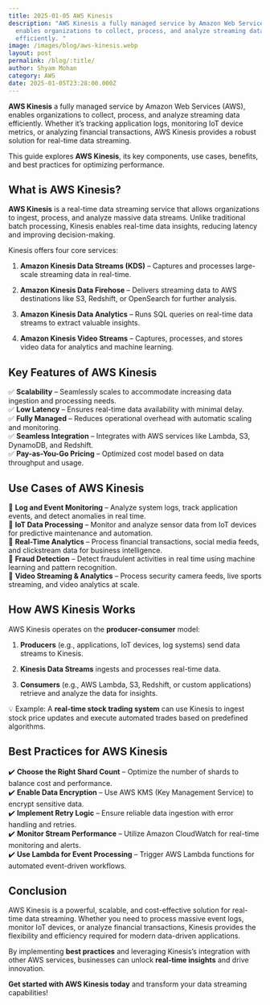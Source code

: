 ```yaml
---
title: 2025-01-05 AWS Kinesis
description: "AWS Kinesis a fully managed service by Amazon Web Services (AWS),
  enables organizations to collect, process, and analyze streaming data
  efficiently. "
image: /images/blog/aws-kinesis.webp
layout: post
permalink: /blog/:title/
author: Shyam Mohan
category: AWS
date: 2025-01-05T23:28:00.000Z
---
```

**AWS Kinesis** a fully managed service by Amazon Web Services (AWS), enables organizations to collect, process, and analyze streaming data efficiently. Whether it’s tracking application logs, monitoring IoT device metrics, or analyzing financial transactions, AWS Kinesis provides a robust solution for real-time data streaming.

This guide explores **AWS Kinesis**, its key components, use cases, benefits, and best practices for optimizing performance.


## What is AWS Kinesis?

**AWS Kinesis** is a real-time data streaming service that allows organizations to ingest, process, and analyze massive data streams. Unlike traditional batch processing, Kinesis enables real-time data insights, reducing latency and improving decision-making.

Kinesis offers four core services:

1.  **Amazon Kinesis Data Streams (KDS)** – Captures and processes large-scale streaming data in real-time.
    
2.  **Amazon Kinesis Data Firehose** – Delivers streaming data to AWS destinations like S3, Redshift, or OpenSearch for further analysis.
    
3.  **Amazon Kinesis Data Analytics** – Runs SQL queries on real-time data streams to extract valuable insights.
    
4.  **Amazon Kinesis Video Streams** – Captures, processes, and stores video data for analytics and machine learning.
    


## Key Features of AWS Kinesis

✅ **Scalability** – Seamlessly scales to accommodate increasing data ingestion and processing needs.  
✅ **Low Latency** – Ensures real-time data availability with minimal delay.  
✅ **Fully Managed** – Reduces operational overhead with automatic scaling and monitoring.  
✅ **Seamless Integration** – Integrates with AWS services like Lambda, S3, DynamoDB, and Redshift.  
✅ **Pay-as-You-Go Pricing** – Optimized cost model based on data throughput and usage.


## Use Cases of AWS Kinesis

🔹 **Log and Event Monitoring** – Analyze system logs, track application events, and detect anomalies in real time.  
🔹 **IoT Data Processing** – Monitor and analyze sensor data from IoT devices for predictive maintenance and automation.  
🔹 **Real-Time Analytics** – Process financial transactions, social media feeds, and clickstream data for business intelligence.  
🔹 **Fraud Detection** – Detect fraudulent activities in real time using machine learning and pattern recognition.  
🔹 **Video Streaming & Analytics** – Process security camera feeds, live sports streaming, and video analytics at scale.


## How AWS Kinesis Works

AWS Kinesis operates on the **producer-consumer** model:

1.  **Producers** (e.g., applications, IoT devices, log systems) send data streams to Kinesis.
    
2.  **Kinesis Data Streams** ingests and processes real-time data.
    
3.  **Consumers** (e.g., AWS Lambda, S3, Redshift, or custom applications) retrieve and analyze the data for insights.
    

💡 Example: A **real-time stock trading system** can use Kinesis to ingest stock price updates and execute automated trades based on predefined algorithms.


## Best Practices for AWS Kinesis

✔️ **Choose the Right Shard Count** – Optimize the number of shards to balance cost and performance.  
✔️ **Enable Data Encryption** – Use AWS KMS (Key Management Service) to encrypt sensitive data.  
✔️ **Implement Retry Logic** – Ensure reliable data ingestion with error handling and retries.  
✔️ **Monitor Stream Performance** – Utilize Amazon CloudWatch for real-time monitoring and alerts.  
✔️ **Use Lambda for Event Processing** – Trigger AWS Lambda functions for automated event-driven workflows.


## Conclusion

AWS Kinesis is a powerful, scalable, and cost-effective solution for real-time data streaming. Whether you need to process massive event logs, monitor IoT devices, or analyze financial transactions, Kinesis provides the flexibility and efficiency required for modern data-driven applications.

By implementing **best practices** and leveraging Kinesis’s integration with other AWS services, businesses can unlock **real-time insights** and drive innovation.

 **Get started with AWS Kinesis today** and transform your data streaming capabilities!
